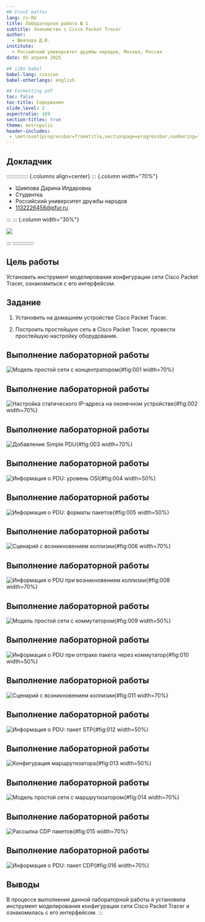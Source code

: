```yaml
---
## Front matter
lang: ru-RU
title: Лабораторная работа № 1
subtitle: Знакомство с Cisco Packet Tracer
author:
  - Шияпова Д.И.
institute:
  - Российский университет дружбы народов, Москва, Россия
date: 05 апреля 2025

## i18n babel
babel-lang: russian
babel-otherlangs: english

## Formatting pdf
toc: false
toc-title: Содержание
slide_level: 2
aspectratio: 169
section-titles: true
theme: metropolis
header-includes:
 - \metroset{progressbar=frametitle,sectionpage=progressbar,numbering=fraction}
---
```



## Докладчик

:::::::::::::: {.columns align=center}
::: {.column width="70%"}

  * Шияпова Дарина Илдаровна
  * Студентка
  * Российский университет дружбы народов
  * [1132226458@pfur.ru](mailto:1132226458@pfur.ru)


:::
::: {.column width="30%"}

![](./image/dishiyapova.jpeg)

:::
::::::::::::::

## Цель работы

Установить инструмент моделирования конфигурации сети Cisco Packet Tracer, ознакомиться с его интерфейсом.

## Задание

1. Установить на домашнем устройстве Cisco Packet Tracer.

2. Построить простейшую сеть в Cisco Packet Tracer, провести простейшую настройку оборудования.

## Выполнение лабораторной работы

![Модель простой сети с концентратором](image/1.png){#fig:001 width=70%}

## Выполнение лабораторной работы

![Настройка статического IP-адреса на оконечном устройстве](image/2.png){#fig:002 width=70%}

## Выполнение лабораторной работы

![Добавление Simple PDU](image/3.png){#fig:003 width=70%}

## Выполнение лабораторной работы

![Информация о PDU: уровень OSI](image/4.png){#fig:004 width=50%}

## Выполнение лабораторной работы

![Информация о PDU: форматы пакетов](image/5.png){#fig:005 width=50%}

## Выполнение лабораторной работы

![Сценарий с возникновением коллизии](image/6.png){#fig:006 width=70%}

## Выполнение лабораторной работы

![Информация о PDU при возникновением коллизии](image/8.png){#fig:008 width=70%}

## Выполнение лабораторной работы

![Модель простой сети с коммутатором](image/9.png){#fig:009 width=50%}

## Выполнение лабораторной работы

![Информация о PDU при отпраке пакета через коммутатор](image/10.png){#fig:010 width=50%}

## Выполнение лабораторной работы
![Сценарий с возникновением коллизии](image/11.png){#fig:011 width=70%}

## Выполнение лабораторной работы

![Информация о PDU: пакет STP](image/12.png){#fig:012 width=50%}

## Выполнение лабораторной работы

![Конфигурация маршрутизатора](image/13.png){#fig:013 width=50%}

## Выполнение лабораторной работы

![Модель простой сети с маршрутизатором](image/14.png){#fig:014 width=70%}

## Выполнение лабораторной работы

![Рассылка CDP пакетов](image/15.png){#fig:015 width=70%}

## Выполнение лабораторной работы

![Информация о PDU: пакет CDP](image/16.png){#fig:016 width=70%}


## Выводы

В процессе выполнения данной лабораторной работы я установила инструмент моделирования конфигурации сети Cisco Packet Tracer и ознакомилась с его интерфейсом.
:::

